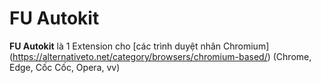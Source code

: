 # FU Autokit

**FU Autokit** là 1 Extension cho [các trình duyệt nhân Chromium] (https://alternativeto.net/category/browsers/chromium-based/) (Chrome, Edge, Cốc Cốc, Opera, vv)
